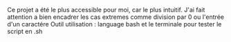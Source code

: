 Ce projet a été le plus accessible pour moi, car le plus intuitif.
J'ai fait attention a bien encadrer les cas extremes comme division par 0 ou l'entrée d'un caractére
Outil utilisation : language bash et le terminale pour tester le script en .sh 
